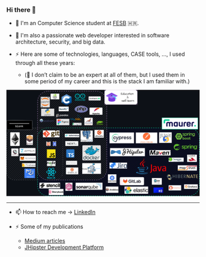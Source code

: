 ### Hi there 👋

- 🔭 I'm an Computer Science student at [FESB](https://www.fesb.unist.hr/) 🇭🇷.
- 🌱 I'm also a passionate web developer interested in software architecture, security, and big data.

- ⚡ Here are some of technologies, languages, CASE tools, ..., I used through all these years:
  - (🤔 I don’t claim to be an expert at all of them, but I used them in some period of my career and this is the stack I am familiar with.)

![techStack](./assets/techStack.png)


---

- 📫 How to reach me -> [LinkedIn](https://www.linkedin.com/in/netz00/)

- ⚡ Some of my publications
  - [Medium articles](https://medium.com/@Netz00)
  - [JHipster Development Platform](https://www.linkedin.com/feed/update/urn:li:activity:7009201829204889601?utm_source=share&utm_medium=member_desktop)



<!--
**Netz00/Netz00** is a ✨ _special_ ✨ repository because its `README.md` (this file) appears on your GitHub profile.

Here are some ideas to get you started:

- 🔭 I’m currently working on ...
- 🌱 I’m currently learning ...
- 👯 I’m looking to collaborate on ...
- 🤔 I’m looking for help with ...
- 💬 Ask me about ...


- 😄 Pronouns: ...
- ⚡ Fun fact: ...
-->
